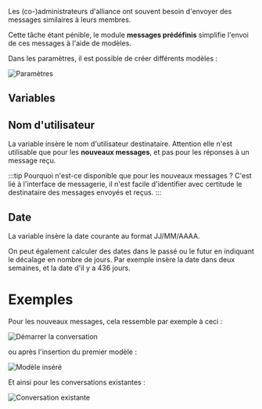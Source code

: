 Les (co-)administrateurs d'alliance ont souvent besoin d'envoyer des messages similaires à leurs membres.

Cette tâche étant pénible, le module **messages prédéfinis** simplifie l'envoi de ces messages à l'aide de modèles.

Dans les paramètres, il est possible de créer différents modèles :

![Paramètres](./settings.png)

## Variables

## Nom d'utilisateur

La variable <code v-html="'{{username}}'"></code> insère le nom d'utilisateur destinataire. Attention elle n'est utilisable que pour les **nouveaux messages**, et pas pour les réponses à un message reçu.

:::tip Pourquoi n'est-ce disponible que pour les nouveaux messages ?
C'est lié à l'interface de messagerie, il n'est facile d'identifier avec certitude le destinataire des messages envoyés et reçus.
:::

## Date

La variable <code v-html="'{{today}}'"></code> insère la date courante au format JJ/MM/AAAA.

On peut également calculer des dates dans le passé ou le futur en indiquant le décalage en nombre de jours. Par exemple <code v-html="'{{today+14}}'"></code> insère la date dans deux semaines, et <code v-html="'{{today-436}}'"></code> la date d'il y a 436 jours.


# Exemples

Pour les nouveaux messages, cela ressemble par exemple à ceci :

![Démarrer la conversation](./new_message.png)

ou après l'insertion du premier modèle :

![Modèle inséré](./entered.png)

Et ainsi pour les conversations existantes :

![Conversation existante](./existing_messages.png)
